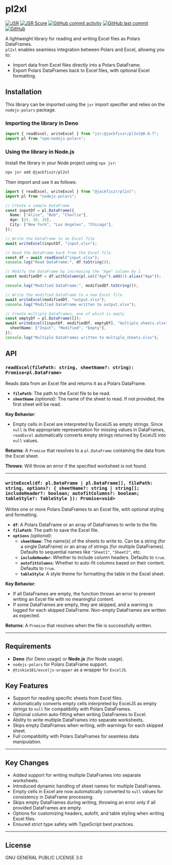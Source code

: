 # pl2xl

[![JSR](https://jsr.io/badges/@jackfiszr/pl2xl)](https://jsr.io/@jackfiszr/pl2xl)
[![JSR Score](https://jsr.io/badges/@jackfiszr/pl2xl/score)](https://jsr.io/@jackfiszr/pl2xl)
[![GitHub commit activity](https://img.shields.io/github/commit-activity/m/jackfiszr/pl2xl)](https://github.com/jackfiszr/pl2xl/pulse)
[![GitHub last commit](https://img.shields.io/github/last-commit/jackfiszr/pl2xl)](https://github.com/jackfiszr/pl2xl/commits/main)
[![GitHub](https://img.shields.io/github/license/jackfiszr/pl2xl)](https://github.com/jackfiszr/pl2xl/blob/main/LICENSE)

A lightweight library for reading and writing Excel files as Polars DataFrames.\
`pl2xl` enables seamless integration between Polars and Excel, allowing you to:

- Import data from Excel files directly into a Polars DataFrame.
- Export Polars DataFrames back to Excel files, with optional Excel formatting.

## Installation

This library can be imported using the `jsr` import specifier and relies on the
`nodejs-polars` package.

### Importing the library in Deno

```typescript
import { readExcel, writeExcel } from "jsr:@jackfiszr/pl2xl@0.0.7";
import pl from "npm:nodejs-polars";
```

### Using the library in Node.js

Install the library in your Node project using `npx jsr`:

```bash
npx jsr add @jackfiszr/pl2xl
```

Then import and use it as follows:

```typescript
import { readExcel, writeExcel } from "@jackfiszr/pl2xl";
import pl from "nodejs-polars";

// Create a sample DataFrame
const inputDf = pl.DataFrame({
  Name: ["Alice", "Bob", "Charlie"],
  Age: [25, 30, 35],
  City: ["New York", "Los Angeles", "Chicago"],
});

// Write the DataFrame to an Excel file
await writeExcel(inputDf, "input.xlsx");

// Read the DataFrame back from the Excel file
const df = await readExcel("input.xlsx");
console.log("Read DataFrame:", df.toString());

// Modify the DataFrame by increasing the "Age" column by 1
const modifiedDf = df.withColumn(pl.col("Age").add(1).alias("Age"));

console.log("Modified DataFrame:", modifiedDf.toString());

// Write the modified DataFrame to a new Excel file
await writeExcel(modifiedDf, "output.xlsx");
console.log("Modified DataFrame written to output.xlsx");

// Create multiple DataFrames, one of which is empty
const emptyDf = pl.DataFrame([]);
await writeExcel([inputDf, modifiedDf, emptyDf], "multiple_sheets.xlsx", {
  sheetName: ["Input", "Modified", "Empty"],
});
console.log("Multiple DataFrames written to multiple_sheets.xlsx");
```

## API

### `readExcel(filePath: string, sheetName?: string): Promise<pl.DataFrame>`

Reads data from an Excel file and returns it as a Polars DataFrame.

- **`filePath`**: The path to the Excel file to be read.
- **`sheetName`** _(optional)_: The name of the sheet to read. If not provided,
  the first sheet will be read.

**Key Behavior**:

- Empty cells in Excel are interpreted by ExcelJS as empty strings. Since `null`
  is the appropriate representation for missing values in DataFrames,
  `readExcel` automatically converts empty strings returned by ExcelJS into
  `null` values.

**Returns**: A `Promise` that resolves to a `pl.DataFrame` containing the data
from the Excel sheet.

**Throws**: Will throw an error if the specified worksheet is not found.

---

### `writeExcel(df: pl.DataFrame | pl.DataFrame[], filePath: string, options?: { sheetName?: string | string[]; includeHeader?: boolean; autofitColumns?: boolean; tableStyle?: TableStyle }): Promise<void>`

Writes one or more Polars DataFrames to an Excel file, with optional styling and
formatting.

- **`df`**: A Polars DataFrame or an array of DataFrames to write to the file.
- **`filePath`**: The path to save the Excel file.
- **`options`** _(optional)_:
  - **`sheetName`**: The name(s) of the sheets to write to. Can be a string (for
    a single DataFrame) or an array of strings (for multiple DataFrames).
    Defaults to sequential names like `"Sheet1"`, `"Sheet2"`, etc.
  - **`includeHeader`**: Whether to include column headers. Defaults to `true`.
  - **`autofitColumns`**: Whether to auto-fit columns based on their content.
    Defaults to `true`.
  - **`tableStyle`**: A style theme for formatting the table in the Excel sheet.

**Key Behavior**:

- If all DataFrames are empty, the function throws an error to prevent writing
  an Excel file with no meaningful content.
- If some DataFrames are empty, they are skipped, and a warning is logged for
  each skipped DataFrame. Non-empty DataFrames are written as expected.

**Returns**: A `Promise` that resolves when the file is successfully written.

---

## Requirements

- **Deno** (for Deno usage) or **Node.js** (for Node usage).
- `nodejs-polars` for Polars DataFrame support.
- `@tinkie101/exceljs-wrapper` as a wrapper for `ExcelJS`.

## Key Features

- Support for reading specific sheets from Excel files.
- Automatically converts empty cells interpreted by ExcelJS as empty strings to
  `null` for compatibility with Polars DataFrames.
- Optional column auto-fitting when writing DataFrames to Excel.
- Ability to write multiple DataFrames into separate worksheets.
- Skips empty DataFrames when writing, with warnings for each skipped sheet.
- Full compatibility with Polars DataFrames for seamless data manipulation.

---

## Key Changes

- Added support for writing multiple DataFrames into separate worksheets.
- Introduced dynamic handling of sheet names for multiple DataFrames.
- Empty cells in Excel are now automatically converted to `null` values for
  consistency in DataFrame processing.
- Skips empty DataFrames during writing, throwing an error only if all provided
  DataFrames are empty.
- Options for customizing headers, autofit, and table styling when writing Excel
  files.
- Ensured strict type safety with TypeScript best practices.

---

## License

GNU GENERAL PUBLIC LICENSE 3.0
